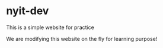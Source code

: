 # nyit-dev
This is a simple website for practice

We are modifying this website on the fly for learning purpose!
